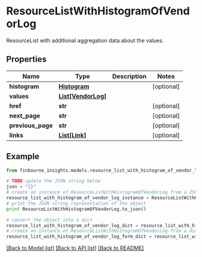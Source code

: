 # ResourceListWithHistogramOfVendorLog

ResourceList with additional aggregation data about the values.

## Properties
Name | Type | Description | Notes
------------ | ------------- | ------------- | -------------
**histogram** | [**Histogram**](Histogram.md) |  | [optional] 
**values** | [**List[VendorLog]**](VendorLog.md) |  | 
**href** | **str** |  | [optional] 
**next_page** | **str** |  | [optional] 
**previous_page** | **str** |  | [optional] 
**links** | [**List[Link]**](Link.md) |  | [optional] 

## Example

```python
from finbourne_insights.models.resource_list_with_histogram_of_vendor_log import ResourceListWithHistogramOfVendorLog

# TODO update the JSON string below
json = "{}"
# create an instance of ResourceListWithHistogramOfVendorLog from a JSON string
resource_list_with_histogram_of_vendor_log_instance = ResourceListWithHistogramOfVendorLog.from_json(json)
# print the JSON string representation of the object
print ResourceListWithHistogramOfVendorLog.to_json()

# convert the object into a dict
resource_list_with_histogram_of_vendor_log_dict = resource_list_with_histogram_of_vendor_log_instance.to_dict()
# create an instance of ResourceListWithHistogramOfVendorLog from a dict
resource_list_with_histogram_of_vendor_log_form_dict = resource_list_with_histogram_of_vendor_log.from_dict(resource_list_with_histogram_of_vendor_log_dict)
```
[[Back to Model list]](../README.md#documentation-for-models) [[Back to API list]](../README.md#documentation-for-api-endpoints) [[Back to README]](../README.md)


